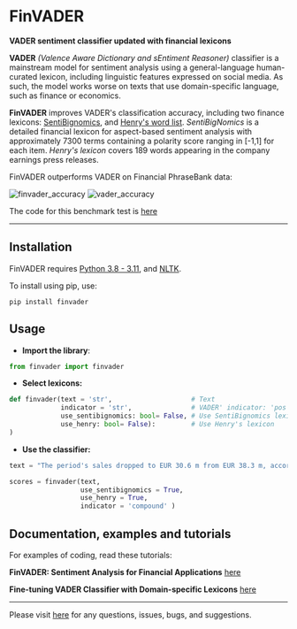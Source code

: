 
# FinVADER
**VADER sentiment classifier updated with financial lexicons**


**VADER** *(Valence Aware Dictionary and sEntiment Reasoner)* classifier is a mainstream model for sentiment analysis using a 
general-language human-curated lexicon, including linguistic features expressed on social media. As such, the model works
worse on texts that use domain-specific language, such as finance or economics.

**FinVADER** improves VADER's classification accuracy, including two finance lexicons: [SentiBignomics](https://github.com/consose/SentiBigNomics),
and [Henry's word list](https://journals.sagepub.com/doi/10.1177/0021943608319388). *SentiBigNomics* is a detailed financial lexicon for aspect-based sentiment analysis with 
approximately 7300 terms containing a polarity score ranging in [-1,1] for each item. *Henry's lexicon* covers 189 words 
appearing in the company earnings press releases. 

FinVADER outperforms VADER on Financial PhraseBank data: 

![finvader_accuracy](https://github.com/PetrKorab/FinVADER/assets/62357254/6f464bb2-1d9c-4cb7-ba63-f535c6a1fda6)
![vader_accuracy](https://github.com/PetrKorab/FinVADER/assets/62357254/6bc4080b-ce1a-499f-9dbd-de8cf8f1ecdc)

The code for this benchmark test is [here](https://github.com/PetrKorab/FinVADER/blob/main/finvader_benchmark.ipynb)

**** 


## Installation

FinVADER requires [Python 3.8 - 3.11](https://www.python.org/downloads/), and [NLTK](http://www.nltk.org). 

To install using pip, use:

`pip install finvader`


## Usage

* **Import the library**:


``` python
from finvader import finvader
```

* **Select lexicons:**


``` python
def finvader(text = 'str',                    # Text
             indicator = 'str',               # VADER' indicator: 'pos'/'neg'/'neu'/'compound' 
             use_sentibignomics: bool= False, # Use SentiBignomics lexicon
             use_henry: bool= False):         # Use Henry's lexicon
) 
```

* **Use the classifier:**

``` python
text = "The period's sales dropped to EUR 30.6 m from EUR 38.3 m, according to the interim report, released today."

scores = finvader(text, 
                  use_sentibignomics = True, 
                  use_henry = True, 
                  indicator = 'compound' )
```

## Documentation, examples and tutorials

For examples of coding, read these  tutorials:

**FinVADER: Sentiment Analysis for Financial Applications** [here](https://medium.com/python-in-plain-english/finvader-sentiment-analysis-for-financial-applications-6ab3c08840b4)

**Fine-tuning VADER Classifier with Domain-specific Lexicons** [here](https://medium.com/mlearning-ai/fine-tuning-vader-classifier-with-domain-specific-lexicons-1b23f6882f2)


**** 

Please visit [here](https://github.com/PetrKorab/finvader/issues) for any questions, issues, bugs, and suggestions.
